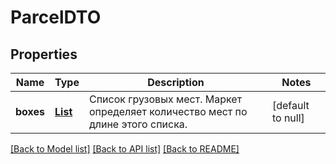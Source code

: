 # ParcelDTO
## Properties

| Name | Type | Description | Notes |
|------------ | ------------- | ------------- | -------------|
| **boxes** | [**List**](ParcelBoxDTO.md) | Список грузовых мест. Маркет определяет количество мест по длине этого списка. | [default to null] |

[[Back to Model list]](../README.md#documentation-for-models) [[Back to API list]](../README.md#documentation-for-api-endpoints) [[Back to README]](../README.md)

